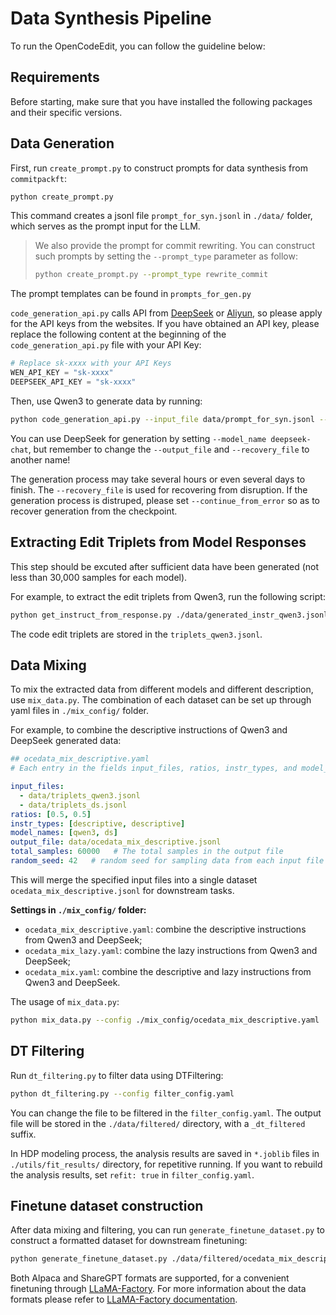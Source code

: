 # Data Synthesis Pipeline

To run the OpenCodeEdit, you can follow the guideline below:

## Requirements

Before starting, make sure that you have installed the following packages and their specific versions.


## Data Generation

First, run `create_prompt.py` to construct prompts for data synthesis from `commitpackft`:
```bash
python create_prompt.py
```

This command creates a jsonl file `prompt_for_syn.jsonl` in `./data/` folder, which serves as the prompt input for the LLM. 

> We also provide the prompt for commit rewriting. You can construct such prompts by setting the `--prompt_type` parameter as follow:
> ```bash
> python create_prompt.py --prompt_type rewrite_commit
> ```

The prompt templates can be found in `prompts_for_gen.py`

`code_generation_api.py` calls API from [DeepSeek](https://platform.deepseek.com/) or [Aliyun](https://help.aliyun.com/zh/model-studio/models), so please apply for the API keys from the websites. If you have obtained an API key, please replace the following content at the beginning of the `code_generation_api.py` file with your API Key:
```python
# Replace sk-xxxx with your API Keys
WEN_API_KEY = "sk-xxxx"
DEEPSEEK_API_KEY = "sk-xxxx"
```

Then, use Qwen3 to generate data by running:
```bash
python code_generation_api.py --input_file data/prompt_for_syn.jsonl --output_file data/generated_instr_qwen3.jsonl --recovery_file data/generated_instr_qwen3_recovery.jsonl --model_name qwen3-32b
```

You can use DeepSeek for generation by setting `--model_name deepseek-chat`, but remember to change the `--output_file` and `--recovery_file` to another name!

The generation process may take several hours or even several days to finish. The `--recovery_file` is used for recovering from disruption. If the generation process is distruped, please set `--continue_from_error` so as to recover generation from the checkpoint. 


## Extracting Edit Triplets from Model Responses

This step should be excuted after sufficient data have been generated (not less than 30,000 samples for each model).

For example, to extract the edit triplets from Qwen3, run the following script:
```bash
python get_instruct_from_response.py ./data/generated_instr_qwen3.jsonl ./data/triplets_qwen3.jsonl
```

The code edit triplets are stored in the `triplets_qwen3.jsonl`.


## Data Mixing
To mix the extracted data from different models and different description, use `mix_data.py`. The combination of each dataset can be set up through yaml files in `./mix_config/` folder. 

For example, to combine the descriptive instructions of Qwen3 and DeepSeek generated data:
```yaml
## ocedata_mix_descriptive.yaml
# Each entry in the fields input_files, ratios, instr_types, and model_names must correspond to one another one-to-one.

input_files:
  - data/triplets_qwen3.jsonl
  - data/triplets_ds.jsonl
ratios: [0.5, 0.5]
instr_types: [descriptive, descriptive]
model_names: [qwen3, ds]
output_file: data/ocedata_mix_descriptive.jsonl
total_samples: 60000   # The total samples in the output file
random_seed: 42   # random seed for sampling data from each input file
```

This will merge the specified input files into a single dataset `ocedata_mix_descriptive.jsonl` for downstream tasks. 

**Settings in `./mix_config/` folder:**
- `ocedata_mix_descriptive.yaml`: combine the descriptive instructions from Qwen3 and DeepSeek;
- `ocedata_mix_lazy.yaml`: combine the lazy instructions from Qwen3 and DeepSeek;
- `ocedata_mix.yaml`: combine the descriptive and lazy instructions from Qwen3 and DeepSeek.

The usage of `mix_data.py`:
```bash
python mix_data.py --config ./mix_config/ocedata_mix_descriptive.yaml
```


## DT Filtering
Run `dt_filtering.py` to filter data using DTFiltering:
```bash
python dt_filtering.py --config filter_config.yaml
```

You can change the file to be filtered in the `filter_config.yaml`. The output file will be stored in the `./data/filtered/` directory, with a `_dt_filtered` suffix. 

In HDP modeling process, the analysis results are saved in `*.joblib` files in `./utils/fit_results/` directory, for repetitive running. If you want to rebuild the analysis results, set `refit: true` in `filter_config.yaml`.


## Finetune dataset construction
After data mixing and filtering, you can run `generate_finetune_dataset.py` to construct a formatted dataset for downstream finetuning:
```bash
python generate_finetune_dataset.py ./data/filtered/ocedata_mix_descriptive_dt_filtered.jsonl ./data/finetune/ocedata_mix_descriptive_ft.jsonl
```

Both Alpaca and ShareGPT formats are supported, for a convenient finetuning through [LLaMA-Factory](https://github.com/hiyouga/LLaMA-Factory). For more information about the data formats please refer to [LLaMA-Factory documentation](https://llamafactory.readthedocs.io/zh-cn/latest/getting_started/data_preparation.html).